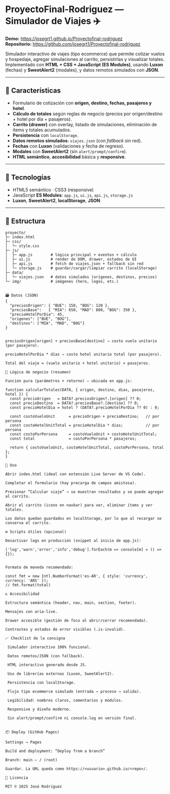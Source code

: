 # ProyectoFinal-Rodriguez — Simulador de Viajes ✈️

**Demo:** https://josegrt1.github.io/Proyectofinal-rodriguez  
**Repositorio:** https://github.com/josegrt1/Proyectofinal-rodriguez

Simulador interactivo de viajes (tipo ecommerce) que permite cotizar vuelos y hospedaje, agregar simulaciones al carrito, persistirlas y visualizar totales. Implementado con **HTML + CSS + JavaScript (ES Modules)**, usando **Luxon** (fechas) y **SweetAlert2** (modales), y datos remotos simulados con **JSON**.

---

## 🚀 Características

- Formulario de cotización con **origen, destino, fechas, pasajeros y hotel**.  
- **Cálculo de totales** según reglas de negocio (precios por origen/destino + hotel por día + pasajeros).  
- **Carrito (drawer)** con overlay, listado de simulaciones, eliminación de ítems y totales acumulados.  
- **Persistencia** con `localStorage`.  
- **Datos remotos simulados**: `viajes.json` (con *fallback* sin red).  
- **Fechas** con **Luxon** (validaciones y fecha de regreso).  
- **Modales** con **SweetAlert2** (sin `alert/prompt/confirm`).  
- **HTML semántico**, **accesibilidad** básica y **responsive**.

---

## 🧩 Tecnologías

- HTML5 semántico · CSS3 (responsive)  
- JavaScript **ES Modules**: `app.js`, `ui.js`, `api.js`, `storage.js`  
- **Luxon**, **SweetAlert2**, **localStorage**, **JSON**

---

## 📂 Estructura

```text
proyecto/
├─ index.html
├─ css/
│  └─ style.css
├─ js/
│  ├─ app.js        # lógica principal + eventos + cálculo
│  ├─ ui.js         # render de DOM, drawer, estados de UI
│  ├─ api.js        # fetch de viajes.json + fallback sin red
│  └─ storage.js    # guardar/cargar/limpiar carrito (localStorage)
├─ data/
│  └─ viajes.json   # datos simulados (orígenes, destinos, precios)
└─ img/             # imágenes (hero, logos, etc.)


🗃️ Datos (JSON)
{
  "preciosOrigen": { "BUE": 150, "BOG": 120 },
  "preciosBase":   { "MIA": 650, "MAD": 800, "BOG": 350 },
  "precioHotelPorDia": 45,
  "origenes": ["BUE", "BOG"],
  "destinos": ["MIA", "MAD", "BOG"]
}


preciosOrigen[origen] + preciosBase[destino] ⇒ costo vuelo unitario (por pasajero).

precioHotelPorDia * días ⇒ costo hotel unitario total (por pasajero).

Total del viaje = (vuelo unitario + hotel unitario) × pasajeros.

🧠 Lógica de negocio (resumen)

Función pura (parámetros + retorno) — ubicada en app.js:

function calcularTotales(DATA, { origen, destino, dias, pasajeros, hotel }) {
  const precioOrigen   = DATA?.preciosOrigen?.[origen] ?? 0;
  const precioDestino  = DATA?.preciosBase?.[destino] ?? 0;
  const precioHotelDia = hotel ? (DATA?.precioHotelPorDia ?? 0) : 0;

  const costoVueloUnit      = precioOrigen + precioDestino;   // por persona
  const costoHotelUnitTotal = precioHotelDia * dias;          // por persona
  const costoPorPersona     = costoVueloUnit + costoHotelUnitTotal;
  const total               = costoPorPersona * pasajeros;

  return { costoVueloUnit, costoHotelUnitTotal, costoPorPersona, total };
}

🧪 Uso

Abrir index.html (ideal con extensión Live Server de VS Code).

Completar el formulario (hay precarga de campos amistosa).

Presionar “Calcular viaje” → se muestran resultados y se puede agregar al carrito.

Abrir el carrito (icono en navbar) para ver, eliminar ítems y ver totales.

Los datos quedan guardados en localStorage, por lo que al recargar se conserva el carrito.

⚙️ Scripts útiles (opcional)

Desactivar logs en producción (snippet al inicio de app.js):

['log','warn','error','info','debug'].forEach(m => console[m] = () => {});


Formato de moneda recomendado:

const fmt = new Intl.NumberFormat('es-AR', { style: 'currency', currency: 'ARS' });
// fmt.format(total)

♿ Accesibilidad

Estructura semántica (header, nav, main, section, footer).

Mensajes con aria-live.

Drawer accesible (gestión de foco al abrir/cerrar recomendada).

Contrastes y estados de error visibles (.is-invalid).

✅ Checklist de la consigna

 Simulador interactivo 100% funcional.

 Datos remotos/JSON (con fallback).

 HTML interactivo generado desde JS.

 Uso de librerías externas (Luxon, SweetAlert2).

 Persistencia con localStorage.

 Flujo tipo ecommerce simulado (entrada → proceso → salida).

 Legibilidad: nombres claros, comentarios y módulos.

 Responsive y diseño moderno.

 Sin alert/prompt/confirm ni console.log en versión final.


📦 Deploy (GitHub Pages)

Settings → Pages

Build and deployment: “Deploy from a branch”

Branch: main – / (root)

Guardar. La URL queda como https://<usuario>.github.io/<repo>/.

📜 Licencia

MIT © 2025 José Rodríguez

